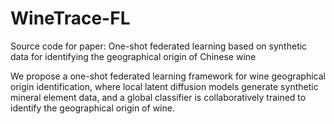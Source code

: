 # WineTrace-FL
Source code for paper: One-shot federated learning based on synthetic data for identifying the geographical origin of Chinese wine

We propose a one-shot federated learning framework for wine geographical origin identification, where local latent diffusion models generate synthetic mineral element data, and a global classifier is collaboratively trained to identify the geographical origin of wine.